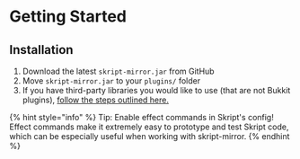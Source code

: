 # Getting Started

## Installation

1. Download the latest `skript-mirror.jar` from GitHub
2. Move `skript-mirror.jar` to your `plugins/` folder
3. If you have third-party libraries you would like to use \(that are not Bukkit plugins\), [follow the steps outlined here.](advanced/loading-external-libraries.md)

{% hint style="info" %}
Tip: Enable effect commands in Skript's config! Effect commands make it extremely easy to prototype and test Skript code, which can be especially useful when working with skript-mirror.
{% endhint %}



